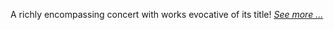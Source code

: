 A richly encompassing concert with works evocative of its title! <a href="moon_and_stars">_See more ..._</a>
